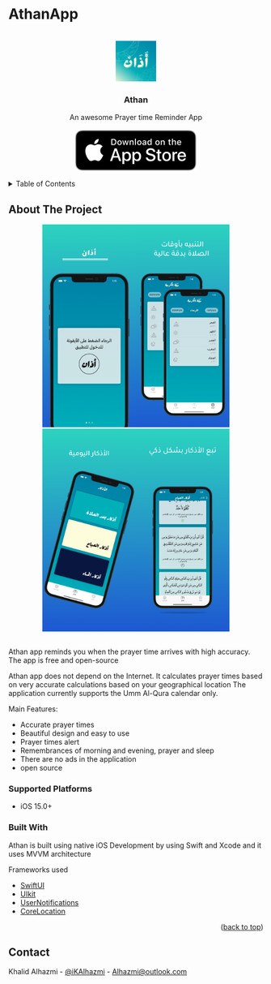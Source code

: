 <div id="top"></div>

# AthanApp

<!-- PROJECT LOGO -->
<br />
<div align="center">
  <a href="https://github.com/ipkalid/AthanApp">
    <img src="images/logo.png" alt="Logo" width="80" height="80">
  </a>

  <h3 align="center">Athan</h3>

  <p align="center">
    An awesome Prayer time Reminder App
    <br>
    <br>
     <a href="https://apps.apple.com/us/app/id1592984010"><img src="Images/app-store-badge.svg" alt="App Store Badge"></a>
    <br>
  </p>
</div>

<!-- TABLE OF CONTENTS -->
<details>
  <summary>Table of Contents</summary>
  <ol>
    <li>
      <a href="#about-the-project">About The Project</a>
      <ul>
        <li><a href="#built-with">Built With</a></li>
      </ul>
    </li>
    <li>
      <a href="#getting-started">Getting Started</a>
      <ul>
        <li><a href="#prerequisites">Prerequisites</a></li>
        <li><a href="#installation">Installation</a></li>
      </ul>
    </li>
    <li><a href="#usage">Usage</a></li>
    <li><a href="#roadmap">Roadmap</a></li>
    <li><a href="#contributing">Contributing</a></li>
    <li><a href="#license">License</a></li>
    <li><a href="#contact">Contact</a></li>
    <li><a href="#acknowledgments">Acknowledgments</a></li>
  </ol>
</details>

<!-- ABOUT THE PROJECT -->

## About The Project

<div align="center">
  <table spacing = "10">
    <tr>
      <img src="images/screenshots/1.png" alt="screenshots 1"  height="400">
      <img src="images/screenshots/2.png" alt="screenshots 2"  height="400">
      <img src="images/screenshots/3.png" alt="screenshots 3"  height="400">
      <img src="images/screenshots/4.png" alt="screenshots 4"  height="400">
    </tr>
  </table>  
</div>

Athan app reminds you when the prayer time arrives with high accuracy. The app is free and open-source

Athan app does not depend on the Internet. It calculates prayer times based on very accurate calculations based on your geographical location
The application currently supports the Umm Al-Qura calendar only.

Main Features:

- Accurate prayer times
- Beautiful design and easy to use
- Prayer times alert
- Remembrances of morning and evening, prayer and sleep
- There are no ads in the application
- open source

### Supported Platforms

- iOS 15.0+

### Built With

Athan is built using native iOS Development by using Swift and Xcode and it uses MVVM architecture

Frameworks used

- [SwiftUI](https://developer.apple.com/xcode/swiftui/)
- [UIkit](https://developer.apple.com/documentation/uikit/)
- [UserNotifications](https://developer.apple.com/documentation/usernotifications)
- [CoreLocation](https://developer.apple.com/documentation/corelocation)

<p align="right">(<a href="#top">back to top</a>)</p>

## Contact

Khalid Alhazmi - [@iKAlhazmi](https://twitter.com/iKAlhazmi) - Alhazmi@outlook.com
